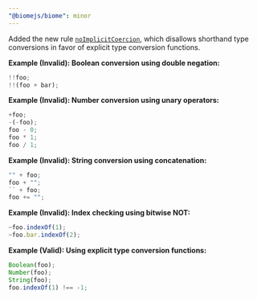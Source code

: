 ```yaml
---
"@biomejs/biome": minor
---
```


Added the new rule [`noImplicitCoercion`](https://biomejs.dev/linter/rules/no-implicit-coercion), which disallows shorthand type conversions in favor of explicit type conversion functions.

**Example (Invalid): Boolean conversion using double negation:**

```js
!!foo;
!!(foo + bar);
```

**Example (Invalid): Number conversion using unary operators:**

```js
+foo;
-(-foo);
foo - 0;
foo * 1;
foo / 1;
```

**Example (Invalid): String conversion using concatenation:**

```js
"" + foo;
foo + "";
`` + foo;
foo += "";
```

**Example (Invalid): Index checking using bitwise NOT:**

```js
~foo.indexOf(1);
~foo.bar.indexOf(2);
```

**Example (Valid): Using explicit type conversion functions:**

```js
Boolean(foo);
Number(foo);
String(foo);
foo.indexOf(1) !== -1;
```
